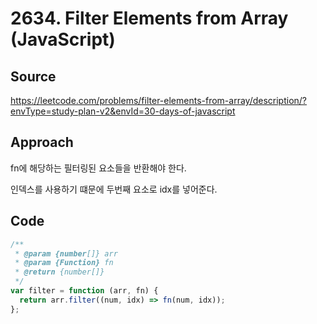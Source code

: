 # 2634. Filter Elements from Array (JavaScript)

## Source

https://leetcode.com/problems/filter-elements-from-array/description/?envType=study-plan-v2&envId=30-days-of-javascript

## Approach

fn에 해당하는 필터링된 요소들을 반환해야 한다.

인덱스를 사용하기 떄문에 두번째 요소로 idx를 넣어준다.

## Code

```javascript
/**
 * @param {number[]} arr
 * @param {Function} fn
 * @return {number[]}
 */
var filter = function (arr, fn) {
  return arr.filter((num, idx) => fn(num, idx));
};
```
